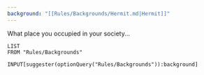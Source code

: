 ```yaml
---
background: "[[Rules/Backgrounds/Hermit.md|Hermit]]"
---
```

What place you occupied in your society...

```dataview
LIST 
FROM "Rules/Backgrounds"
```

```meta-bind
INPUT[suggester(optionQuery("Rules/Backgrounds")):background]
```
